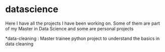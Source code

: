 # datascience
Here I have all the projects I have been working on. Some of them are part of my Master in Data Science and some are personal projects

*data-cleaning : Master trainee python project to understand the basics in data cleaning
